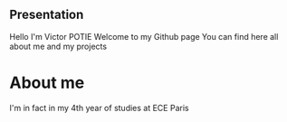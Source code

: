 ## Presentation

Hello I'm Victor POTIE 
Welcome to my Github page
You can find here all about me and my projects

# About me

I'm in fact in my 4th year of studies at ECE Paris

